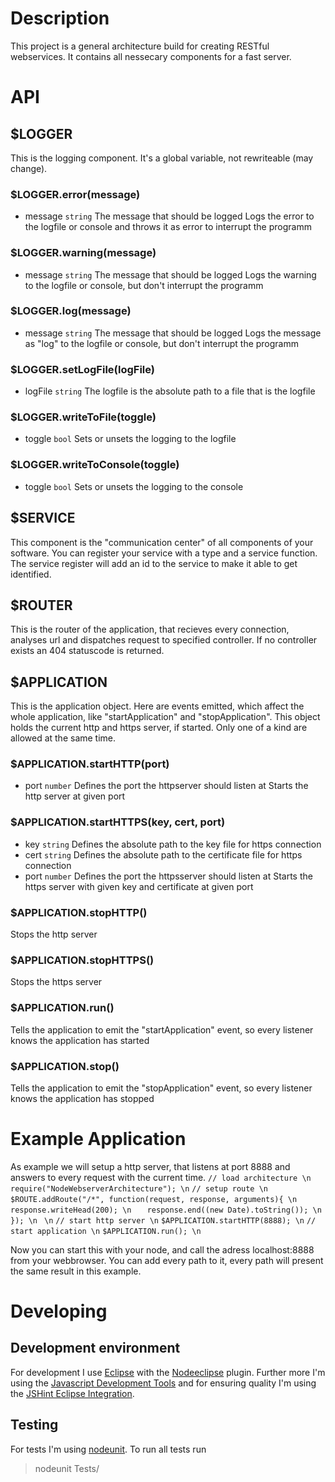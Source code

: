 # Description
This project is a general architecture build for creating RESTful webservices. It contains all nessecary components for a fast server.

# API

## $LOGGER
This is the logging component. It's a global variable, not rewriteable (may change).

### $LOGGER.error(message)
* message `string` The message that should be logged
Logs the error to the logfile or console and throws it as error to interrupt the programm
### $LOGGER.warning(message)
* message `string` The message that should be logged
Logs the warning to the logfile or console, but don't interrupt the programm
### $LOGGER.log(message)
* message `string` The message that should be logged
Logs the message as "log" to the logfile or console, but don't interrupt the programm
### $LOGGER.setLogFile(logFile)
* logFile `string` The logfile is the absolute path to a file that is the logfile
### $LOGGER.writeToFile(toggle)
* toggle `bool` Sets or unsets the logging to the logfile
### $LOGGER.writeToConsole(toggle)
* toggle `bool` Sets or unsets the logging to the console

## $SERVICE
This component is the "communication center" of all components of your software. You can register your service with a type and a service function. The service register will add an id to the service to make it able to get identified.

## $ROUTER
This is the router of the application, that recieves every connection, analyses url and dispatches request to specified controller. If no controller exists an 404 statuscode is returned.

## $APPLICATION
This is the application object. Here are events emitted, which affect the whole application, like "startApplication" and "stopApplication". This object holds the current http and https server, if started. Only one of a kind are allowed at the same time.

### $APPLICATION.startHTTP(port)
* port `number` Defines the port the httpserver should listen at
Starts the http server at given port
### $APPLICATION.startHTTPS(key, cert, port)
* key `string` Defines the absolute path to the key file for https connection
* cert `string` Defines the absolute path to the certificate file for https connection
* port `number` Defines the port the httpsserver should listen at
Starts the https server with given key and certificate at given port
### $APPLICATION.stopHTTP()
Stops the http server
### $APPLICATION.stopHTTPS()
Stops the https server
### $APPLICATION.run()
Tells the application to emit the "startApplication" event, so every listener knows the application has started
### $APPLICATION.stop()
Tells the application to emit the "stopApplication" event, so every listener knows the application has stopped

# Example Application
As example we will setup a http server, that listens at port 8888 and answers to every request with the current time.
`// load architecture \n`
`require("NodeWebserverArchitecture"); \n`
`// setup route \n`
`$ROUTE.addRoute("/*", function(request, response, arguments){ \n`
`	response.writeHead(200); \n`
`	response.end((new Date).toString()); \n`
`}); \n`
` \n`
`// start http server \n`
`$APPLICATION.startHTTP(8888); \n`
`// start application \n`
`$APPLICATION.run(); \n`

Now you can start this with your node, and call the adress localhost:8888 from your webbrowser. You can add every path to it, every path will present the same result in this example.

# Developing

## Development environment
For development I use [Eclipse](http://www.eclipse.org/) with the [Nodeeclipse](http://www.nodeclipse.org) plugin. Further more I'm using the [Javascript Development Tools](http://www.eclipse.org/webtools/jsdt/) and for ensuring quality I'm using the [JSHint Eclipse Integration](http://github.eclipsesource.com/jshint-eclipse/).

## Testing
For tests I'm using [nodeunit](https://github.com/caolan/nodeunit). To run all tests run
> nodeunit Tests/
